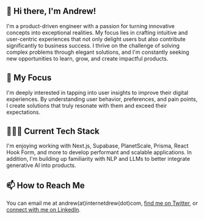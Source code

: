 ## 👋 Hi there, I'm Andrew!

I'm a product-driven engineer with a passion for turning innovative concepts into exceptional realities. My focus lies in crafting intuitive and user-centric experiences that not only delight users but also contribute significantly to business success. I thrive on the challenge of solving complex problems through elegant solutions, and I'm constantly seeking new opportunities to learn, grow, and create impactful products.

## 👀 My Focus

I'm deeply interested in tapping into user insights to improve their digital experiences. By understanding user behavior, preferences, and pain points, I create solutions that truly resonate with them and exceed their expectations.

## 👨🏾‍💻 Current Tech Stack

I'm enjoying working with Next.js, Supabase, PlanetScale, Prisma, React Hook Form, and more to develop performant and scalable applications. In addition, I'm building up familiarity with NLP and LLMs to better integrate generative AI into products.

## 📫 How to Reach Me
You can email me at andrew(at)internetdrew(dot)com, [find me on Twitter](https://twitter.com/_internetdrew), or [connect with me on LinkedIn](https://www.linkedin.com/in/internetdrew/).

<!---
internetdrew/internetdrew is a ✨ special ✨ repository because its `README.md` (this file) appears on your GitHub profile.
You can click the Preview link to take a look at your changes.
--->
